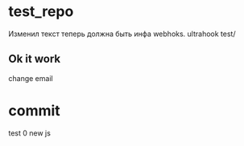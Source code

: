 # test_repo
Изменил текст теперь должна быть инфа webhoks.
ultrahook test/
## Ok it work
change email 
# commit 
test 0
new js

